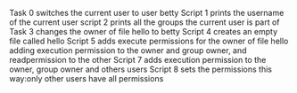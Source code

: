 Task 0 switches the current user to user betty 
Script 1 prints the username of the current user
script 2 prints all the groups the current user is part of
Task 3 changes the owner of file hello to betty
Script 4 creates an empty file called hello
Script 5 adds execute permissions for the owner of file hello
adding execution permission to the owner and group owner, and readpermission to the other
Script 7 adds execution permission to the owner, group owner and others users
Script 8 sets the permissions this way:only other users have all permissions

